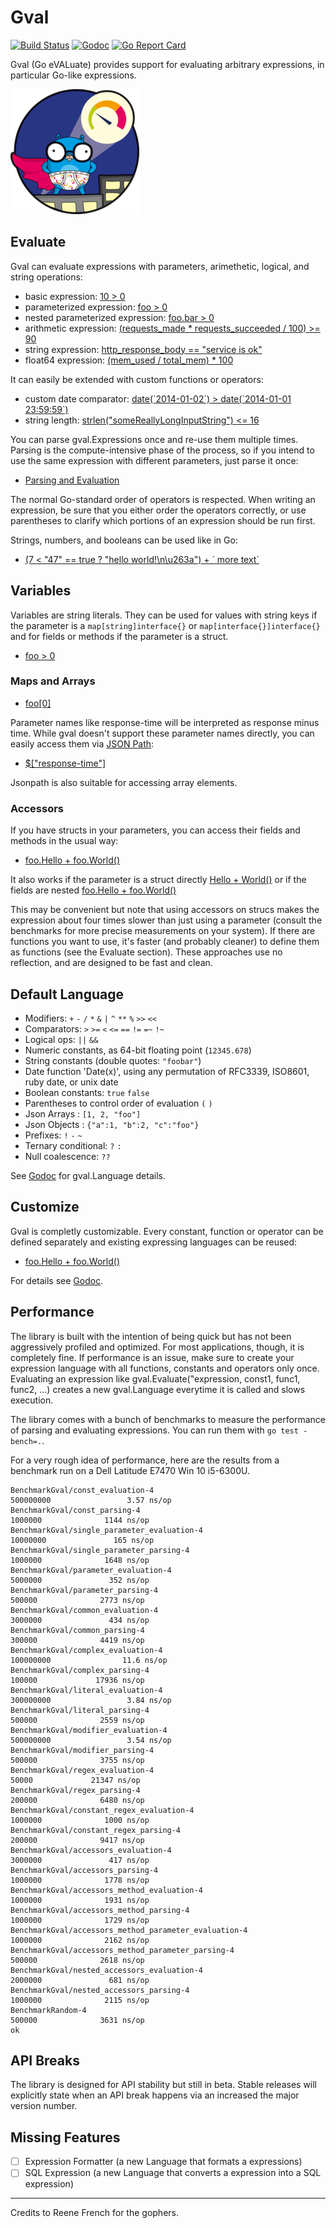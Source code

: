 # Gval

[![Build Status](https://api.travis-ci.org/PaesslerAG/gval.svg?branch=master)](https://travis-ci.org/PaesslerAG/gval)
[![Godoc](https://godoc.org/github.com/PaesslerAG/gval?status.png)](https://godoc.org/github.com/PaesslerAG/gval)
[![Go Report Card](https://goreportcard.com/badge/github.com/PaesslerAG/gval)](https://goreportcard.com/report/github.com/PaesslerAG/gval)

Gval (Go eVALuate) provides support for evaluating arbitrary expressions, in particular Go-like expressions.

![gopher](./prtg-batmin-gopher.png)

## Evaluate

Gval can evaluate expressions with parameters, arimethetic, logical, and string operations:

- basic expression: [10 > 0](https://godoc.org/github.com/PaesslerAG/gval/#example-Evaluate--Basic)
- parameterized expression: [foo > 0](https://godoc.org/github.com/PaesslerAG/gval/#example-Evaluate--Parameter)
- nested parameterized expression: [foo.bar > 0](https://godoc.org/github.com/PaesslerAG/gval/#example-Evaluate--NestedParameter)
- arithmetic expression: [(requests_made * requests_succeeded / 100) >= 90](https://godoc.org/github.com/PaesslerAG/gval/#example-Evaluate--Arithmetic)
- string expression: [http_response_body == "service is ok"](https://godoc.org/github.com/PaesslerAG/gval/#example-Evaluate--String)
- float64 expression: [(mem_used / total_mem) * 100](https://godoc.org/github.com/PaesslerAG/gval/#example-Evaluate--Float64)

It can easily be extended with custom functions or operators:

- custom date comparator: [date(\`2014-01-02\`) > date(\`2014-01-01 23:59:59\`)](https://godoc.org/github.com/PaesslerAG/gval/#example-Evaluate--DateComparison)
- string length: [strlen("someReallyLongInputString") <= 16](https://godoc.org/github.com/PaesslerAG/gval/#example-Evaluate--Strlen)

You can parse gval.Expressions once and re-use them multiple times. Parsing is the compute-intensive phase of the process, so if you intend to use the same expression with different parameters, just parse it once:

- [Parsing and Evaluation](https://godoc.org/github.com/PaesslerAG/gval/#example-Evaluable)

The normal Go-standard order of operators is respected. When writing an expression, be sure that you either order the operators correctly, or use parentheses to clarify which portions of an expression should be run first.

Strings, numbers, and booleans can be used like in Go:

- [(7 < "47" == true ? "hello world!\n\u263a") + \` more text\`](https://godoc.org/github.com/PaesslerAG/gval/#example-Evaluate--Encoding)

## Variables

Variables are string literals. They can be used for values with string keys if the parameter is a `map[string]interface{}` or `map[interface{}]interface{}` and for fields or methods if the parameter is a struct.

- [foo > 0](https://godoc.org/github.com/PaesslerAG/gval/#example-Evaluate--Parameter)

### Maps and Arrays

- [foo[0]](https://godoc.org/github.com/PaesslerAG/gval/#example-Evaluate--Array)

Parameter names like response-time will be interpreted as response minus time. While gval doesn't support these parameter names directly, you can easily access them via [JSON Path](https://github.com/PaesslerAG/jsonpath):

- [$["response-time"]](https://godoc.org/github.com/PaesslerAG/gval/#example-Evaluate--Jsonpath)

Jsonpath is also suitable for accessing array elements.

### Accessors

If you have structs in your parameters, you can access their fields and methods in the usual way:

- [foo.Hello + foo.World()](https://godoc.org/github.com/PaesslerAG/gval/#example-Evaluate--FlatAccessor)

It also works if the parameter is a struct directly
[Hello + World()](https://godoc.org/github.com/PaesslerAG/gval/#example-Evaluate--Accessor)
or if the fields are nested
[foo.Hello + foo.World()](https://godoc.org/github.com/PaesslerAG/gval/#example-Evaluate--NestedAccessor)

This may be convenient but note that using accessors on strucs makes the expression about four times slower than just using a parameter (consult the benchmarks for more precise measurements on your system). If there are functions you want to use, it's faster (and probably cleaner) to define them as functions (see the Evaluate section). These approaches use no reflection, and are designed to be fast and clean.

## Default Language

- Modifiers: `+` `-` `/` `*` `&` `|` `^` `**` `%` `>>` `<<`
- Comparators: `>` `>=` `<` `<=` `==` `!=` `=~` `!~`
- Logical ops: `||` `&&`
- Numeric constants, as 64-bit floating point (`12345.678`)
- String constants (double quotes: `"foobar"`)
- Date function 'Date(x)', using any permutation of RFC3339, ISO8601, ruby date, or unix date
- Boolean constants: `true` `false`
- Parentheses to control order of evaluation `(` `)`
- Json Arrays : `[1, 2, "foo"]`
- Json Objects : `{"a":1, "b":2, "c":"foo"}`
- Prefixes: `!` `-` `~`
- Ternary conditional: `?` `:`
- Null coalescence: `??`

See [Godoc](https://godoc.org/github.com/PaesslerAG/gval/#Gval) for gval.Language details.

## Customize

Gval is completly customizable. Every constant, function or operator can be defined separately and existing expressing languages can be reused:

- [foo.Hello + foo.World()](https://godoc.org/github.com/PaesslerAG/gval/#example-Language)

For details see [Godoc](https://godoc.org/github.com/PaesslerAG/gval).

## Performance

The library is built with the intention of being quick but has not been aggressively profiled and optimized. For most applications, though, it is completely fine.
If performance is an issue, make sure to create your expression language with all functions, constants and operators only once. Evaluating an expression like gval.Evaluate("expression, const1, func1, func2, ...) creates a new gval.Language everytime it is called and slows execution.

The library comes with a bunch of benchmarks to measure the performance of parsing and evaluating expressions. You can run them with `go test -bench=.`.

For a very rough idea of performance, here are the results from a benchmark run on a Dell Latitude E7470 Win 10 i5-6300U.

``` text
BenchmarkGval/const_evaluation-4                               500000000                 3.57 ns/op
BenchmarkGval/const_parsing-4                                    1000000              1144 ns/op
BenchmarkGval/single_parameter_evaluation-4                     10000000               165 ns/op
BenchmarkGval/single_parameter_parsing-4                         1000000              1648 ns/op
BenchmarkGval/parameter_evaluation-4                             5000000               352 ns/op
BenchmarkGval/parameter_parsing-4                                 500000              2773 ns/op
BenchmarkGval/common_evaluation-4                                3000000               434 ns/op
BenchmarkGval/common_parsing-4                                    300000              4419 ns/op
BenchmarkGval/complex_evaluation-4                             100000000                11.6 ns/op
BenchmarkGval/complex_parsing-4                                   100000             17936 ns/op
BenchmarkGval/literal_evaluation-4                             300000000                 3.84 ns/op
BenchmarkGval/literal_parsing-4                                   500000              2559 ns/op
BenchmarkGval/modifier_evaluation-4                            500000000                 3.54 ns/op
BenchmarkGval/modifier_parsing-4                                  500000              3755 ns/op
BenchmarkGval/regex_evaluation-4                                   50000             21347 ns/op
BenchmarkGval/regex_parsing-4                                     200000              6480 ns/op
BenchmarkGval/constant_regex_evaluation-4                        1000000              1000 ns/op
BenchmarkGval/constant_regex_parsing-4                            200000              9417 ns/op
BenchmarkGval/accessors_evaluation-4                             3000000               417 ns/op
BenchmarkGval/accessors_parsing-4                                1000000              1778 ns/op
BenchmarkGval/accessors_method_evaluation-4                      1000000              1931 ns/op
BenchmarkGval/accessors_method_parsing-4                         1000000              1729 ns/op
BenchmarkGval/accessors_method_parameter_evaluation-4            1000000              2162 ns/op
BenchmarkGval/accessors_method_parameter_parsing-4                500000              2618 ns/op
BenchmarkGval/nested_accessors_evaluation-4                      2000000               681 ns/op
BenchmarkGval/nested_accessors_parsing-4                         1000000              2115 ns/op
BenchmarkRandom-4                                                 500000              3631 ns/op
ok
```

API Breaks
--

The library is designed for API stability but still in beta. Stable releases will explicitly state when an API break happens via an increased the major version number.

Missing Features
--

- [ ] Expression Formatter (a new Language that formats a expressions)
- [ ] SQL Expression (a new Language that converts a expression into a SQL expression)

-------------------------------------
Credits to Reene French for the gophers.